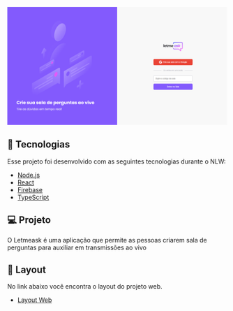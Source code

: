 ![Landing Page](https://github.com/jhon2c/nlw-letmeask/raw/main/docs/page.PNG)

## 🚀 Tecnologias

Esse projeto foi desenvolvido com as seguintes tecnologias durante o NLW:

- [Node.js](https://nodejs.org/en/)
- [React](https://reactjs.org)
- [Firebase](https://firebase.google.com)
- [TypeScript](https://www.typescriptlang.org/)

## 💻 Projeto

O Letmeask é uma aplicação que permite as pessoas criarem sala de perguntas para auxiliar em transmissões ao vivo

## 🔖 Layout

No link abaixo você encontra o layout do projeto web.

- [Layout Web](https://www.figma.com/file/u0BQK8rCf2KgzcukdRRCWh/Letmeask/duplicate)
